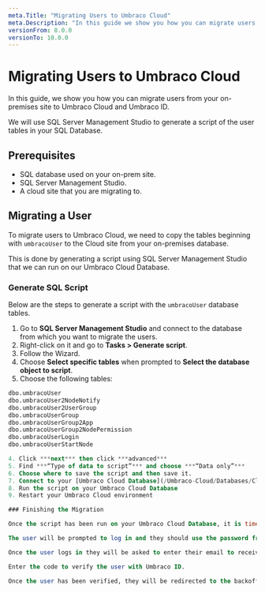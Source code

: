 ```yaml
---
meta.Title: "Migrating Users to Umbraco Cloud"
meta.Description: "In this guide we show you how you can migrate users from your existing on-premise site to Umbraco Cloud and Umbraco ID."
versionFrom: 8.0.0
versionTo: 10.0.0
---
```


# Migrating Users to Umbraco Cloud

In this guide, we show you how you can migrate users from your on-premises site to Umbraco Cloud and Umbraco ID.

We will use SQL Server Management Studio to generate a script of the user tables in your SQL Database.

## Prerequisites

* SQL database used on your on-prem site.
* SQL Server Management Studio.
* A cloud site that you are migrating to.

## Migrating a User

To migrate users to Umbraco Cloud, we need to copy the tables beginning with `umbracoUser` to the Cloud site from your on-premises database.

This is done by generating a script using SQL Server Management Studio that we can run on our Umbraco Cloud Database.

### Generate SQL Script

Below are the steps to generate a script with the `umbracoUser` database tables.

1. Go to **SQL Server Management Studio** and connect to the database from which you want to migrate the users.
2. Right-click on it and go to **Tasks > Generate script**.
3. Follow the Wizard.
4. Choose **Select specific tables** when prompted to **Select the database object to script**.
5. Choose the following tables:

  ```SQL
  dbo.umbracoUser
  dbo.umbracoUser2NodeNotify
  dbo.umbracoUser2UserGroup
  dbo.umbracoUserGroup
  dbo.umbracoUserGroup2App
  dbo.umbracoUserGroup2NodePermission
  dbo.umbracoUserLogin
  dbo.umbracoUserStartNode

4. Click ***next*** then click ***advanced***
5. Find ***“Type of data to script”*** and choose ***“Data only”***
6. Choose where to save the script and then save it.
7. Connect to your [Umbraco Cloud Database](/Umbraco-Cloud/Databases/Cloud-Database/index.md)
8. Run the script on your Umbraco Cloud Database
9. Restart your Umbraco Cloud environment

### Finishing the Migration

Once the script has been run on your Umbraco Cloud Database, it is time for the users to log in to the Cloud backoffice.

The user will be prompted to log in and they should use the password from the on-premises installation.

Once the user logs in they will be asked to enter their email to receive a token and verify their user in Umbraco ID.

Enter the code to verify the user with Umbraco ID.

Once the user has been verified, they will be redirected to the backoffice and their user has been migrated to Umbraco ID.
